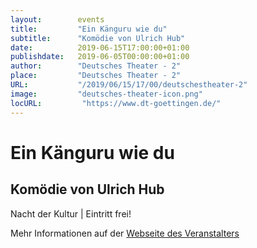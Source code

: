 ```yaml
---
layout:        events
title:         "Ein Känguru wie du"
subtitle:      "Komödie von Ulrich Hub"
date:          2019-06-15T17:00:00+01:00
publishdate:   2019-06-05T00:00:00+01:00
author:        "Deutsches Theater - 2"
place:         "Deutsches Theater - 2"
URL:           "/2019/06/15/17/00/deutschestheater-2"
image:         "deutsches-theater-icon.png"
locURL:         "https://www.dt-goettingen.de/"
---
```


Ein Känguru wie du
===========

Komödie von Ulrich Hub
-----------

 Nacht der Kultur | Eintritt frei!

Mehr Informationen auf der [Webseite des Veranstalters](https://www.dt-goettingen.de/stueck/ein-kaenguru-wie-du/)

